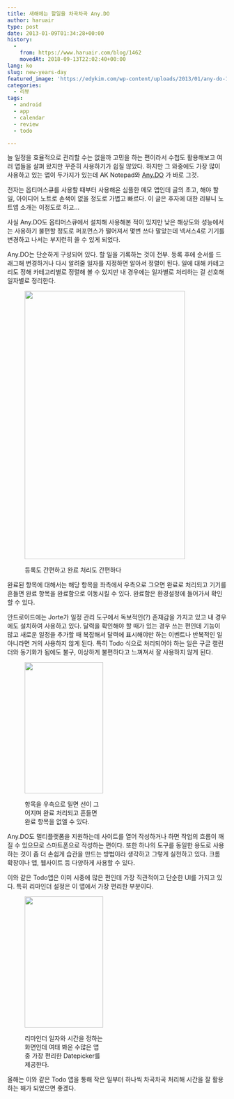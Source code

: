 ```yaml
---
title: 새해에는 할일을 차곡차곡 Any.DO
author: haruair
type: post
date: 2013-01-09T01:34:28+00:00
history:
  - 
    from: https://www.haruair.com/blog/1462
    movedAt: 2018-09-13T22:02:40+00:00
lang: ko
slug: new-years-day
featured_image: 'https://edykim.com/wp-content/uploads/2013/01/any-do-11.png?resize=624%2C143&ssl=1'
categories:
  - 리뷰
tags:
  - android
  - app
  - calendar
  - review
  - todo

---
```

<p dir="ltr">
  늘 일정을 효율적으로 관리할 수는 없을까 고민을 하는 편이라서 수첩도 활용해보고 여러 앱들을 살펴 왔지만 꾸준히 사용하기가 쉽질 않았다. 하지만 그 와중에도 가장 많이 사용하고 있는 앱이 두가지가 있는데 AK Notepad와 <a href="http://www.any.do/" target="_blank">Any.DO</a> 가 바로 그것.
</p>

<p dir="ltr">
  전자는 옵티머스큐를 사용할 때부터 사용해온 심플한 메모 앱인데 글의 초고, 해야 할 일, 아이디어 노트로 손색이 없을 정도로 가볍고 빠르다. 이 글은 후자에 대한 리뷰니 노트앱 소개는 이정도로 하고&#8230;
</p>

<p dir="ltr">
  사실 Any.DO도 옵티머스큐에서 설치해 사용해본 적이 있지만 낮은 해상도와 성능에서는 사용하기 불편할 정도로 퍼포먼스가 떨어져서 몇번 쓰다 말았는데 넥서스4로 기기를 변경하고 나서는 부지런히 쓸 수 있게 되었다.
</p>

<p dir="ltr">
  Any.DO는 단순하게 구성되어 있다. 할 일을 기록하는 것이 전부. 등록 후에 순서를 드래그해 변경하거나 다시 알려줄 일자를 지정하면 알아서 정렬이 된다. 일에 대해 카테고리도 정해 카테고리별로 정렬해 볼 수 있지만 내 경우에는 일자별로 처리하는 걸 선호해 일자별로 정리한다.
</p><figure id="attachment_1464" style="width: 368px" class="wp-caption aligncenter">

<a href="http://haruair.com/blog/1462/any-do-1" rel="attachment wp-att-1464"><img data-attachment-id="1464" data-permalink="https://edykim.com/blog/1462/any-do-1" data-orig-file="https://edykim.com/wp-content/uploads/2013/01/any-do-1.png?fit=768%2C1280&ssl=1" data-orig-size="768,1280" data-comments-opened="1" data-image-meta="{&quot;aperture&quot;:&quot;0&quot;,&quot;credit&quot;:&quot;&quot;,&quot;camera&quot;:&quot;&quot;,&quot;caption&quot;:&quot;&quot;,&quot;created_timestamp&quot;:&quot;0&quot;,&quot;copyright&quot;:&quot;&quot;,&quot;focal_length&quot;:&quot;0&quot;,&quot;iso&quot;:&quot;0&quot;,&quot;shutter_speed&quot;:&quot;0&quot;,&quot;title&quot;:&quot;&quot;}" data-image-title="Any.DO 심플한 디자인" data-image-description="" data-medium-file="https://edykim.com/wp-content/uploads/2013/01/any-do-1.png?fit=180%2C300&ssl=1" data-large-file="https://edykim.com/wp-content/uploads/2013/01/any-do-1.png?fit=614%2C1024&ssl=1" class=" wp-image-1464 " title="Any.DO 심플한 디자인" src="https://edykim.com/wp-content/uploads/2013/01/any-do-1.png?resize=368%2C614" alt="" width="368" height="614" srcset="https://edykim.com/wp-content/uploads/2013/01/any-do-1.png?resize=614%2C1024&ssl=1 614w, https://edykim.com/wp-content/uploads/2013/01/any-do-1.png?resize=180%2C300&ssl=1 180w, https://edykim.com/wp-content/uploads/2013/01/any-do-1.png?resize=624%2C1040&ssl=1 624w, https://edykim.com/wp-content/uploads/2013/01/any-do-1.png?w=768&ssl=1 768w" sizes="(max-width: 368px) 100vw, 368px" data-recalc-dims="1" /></a><figcaption class="wp-caption-text">등록도 간편하고 완료 처리도 간편하다</figcaption></figure> 

<p dir="ltr">
  완료된 항목에 대해서는 해당 항목을 좌측에서 우측으로 그으면 완료로 처리되고 기기를 흔들면 완료 항목을 완료함으로 이동시킬 수 있다. 완료함은 환경설정에 들어가서 확인할 수 있다.
</p>

<p dir="ltr">
  안드로이드에는 Jorte가 일정 관리 도구에서 독보적인(?) 존재감을 가지고 있고 내 경우에도 설치하여 사용하고 있다. 달력을 확인해야 할 때가 있는 경우 쓰는 편인데 기능이 많고 새로운 일정을 추가할 때 복잡해서 달력에 표시해야만 하는 이벤트나 반복적인 일 아니라면 거의 사용하지 않게 된다. 특히 Todo 식으로 처리되어야 하는 일은 구글 캘린더와 동기화가 됨에도 불구, 이상하게 불편하다고 느껴져서 잘 사용하지 않게 된다.
</p><figure id="attachment_1465" style="width: 180px" class="wp-caption aligncenter">

[<img data-attachment-id="1465" data-permalink="https://edykim.com/blog/1462/any-do-2" data-orig-file="https://edykim.com/wp-content/uploads/2013/01/any-do-2.png?fit=768%2C1280&ssl=1" data-orig-size="768,1280" data-comments-opened="1" data-image-meta="{&quot;aperture&quot;:&quot;0&quot;,&quot;credit&quot;:&quot;&quot;,&quot;camera&quot;:&quot;&quot;,&quot;caption&quot;:&quot;&quot;,&quot;created_timestamp&quot;:&quot;0&quot;,&quot;copyright&quot;:&quot;&quot;,&quot;focal_length&quot;:&quot;0&quot;,&quot;iso&quot;:&quot;0&quot;,&quot;shutter_speed&quot;:&quot;0&quot;,&quot;title&quot;:&quot;&quot;}" data-image-title="Any.DO 확인창" data-image-description="" data-medium-file="https://edykim.com/wp-content/uploads/2013/01/any-do-2.png?fit=180%2C300&ssl=1" data-large-file="https://edykim.com/wp-content/uploads/2013/01/any-do-2.png?fit=614%2C1024&ssl=1" class="size-medium wp-image-1465" title="Any.DO 확인창" src="https://edykim.com/wp-content/uploads/2013/01/any-do-2.png?resize=180%2C300" alt="" width="180" height="300" srcset="https://edykim.com/wp-content/uploads/2013/01/any-do-2.png?resize=180%2C300&ssl=1 180w, https://edykim.com/wp-content/uploads/2013/01/any-do-2.png?resize=614%2C1024&ssl=1 614w, https://edykim.com/wp-content/uploads/2013/01/any-do-2.png?resize=624%2C1040&ssl=1 624w, https://edykim.com/wp-content/uploads/2013/01/any-do-2.png?w=768&ssl=1 768w" sizes="(max-width: 180px) 100vw, 180px" data-recalc-dims="1" />][1]<figcaption class="wp-caption-text">항목을 우측으로 밀면 선이 그어지며 완료 처리되고 흔들면 완료 항목을 없엘 수 있다.</figcaption></figure> 

<p dir="ltr">
  Any.DO도 멀티플랫폼을 지원하는데 사이트를 열어 작성하거나 하면 작업의 흐름이 깨질 수 있으므로 스마트폰으로 작성하는 편이다. 또한 하나의 도구를 동일한 용도로 사용하는 것이 좀 더 손쉽게 습관을 만드는 방법이라 생각하고 그렇게 실천하고 있다. 크롬 확장이나 앱, 웹사이트 등 다양하게 사용할 수 있다.
</p>

<p dir="ltr">
  이와 같은 Todo앱은 이미 시중에 많은 편인데 가장 직관적이고 단순한 UI를 가지고 있다. 특히 리마인더 설정은 이 앱에서 가장 편리한 부분이다.
</p><figure id="attachment_1466" style="width: 180px" class="wp-caption aligncenter">

[<img data-attachment-id="1466" data-permalink="https://edykim.com/blog/1462/any-do-3" data-orig-file="https://edykim.com/wp-content/uploads/2013/01/any-do-3.png?fit=768%2C1280&ssl=1" data-orig-size="768,1280" data-comments-opened="1" data-image-meta="{&quot;aperture&quot;:&quot;0&quot;,&quot;credit&quot;:&quot;&quot;,&quot;camera&quot;:&quot;&quot;,&quot;caption&quot;:&quot;&quot;,&quot;created_timestamp&quot;:&quot;0&quot;,&quot;copyright&quot;:&quot;&quot;,&quot;focal_length&quot;:&quot;0&quot;,&quot;iso&quot;:&quot;0&quot;,&quot;shutter_speed&quot;:&quot;0&quot;,&quot;title&quot;:&quot;&quot;}" data-image-title="Any.DO Date Picker" data-image-description="" data-medium-file="https://edykim.com/wp-content/uploads/2013/01/any-do-3.png?fit=180%2C300&ssl=1" data-large-file="https://edykim.com/wp-content/uploads/2013/01/any-do-3.png?fit=614%2C1024&ssl=1" class="size-medium wp-image-1466" title="Any.DO Date Picker" src="https://edykim.com/wp-content/uploads/2013/01/any-do-3.png?resize=180%2C300" alt="" width="180" height="300" srcset="https://edykim.com/wp-content/uploads/2013/01/any-do-3.png?resize=180%2C300&ssl=1 180w, https://edykim.com/wp-content/uploads/2013/01/any-do-3.png?resize=614%2C1024&ssl=1 614w, https://edykim.com/wp-content/uploads/2013/01/any-do-3.png?resize=624%2C1040&ssl=1 624w, https://edykim.com/wp-content/uploads/2013/01/any-do-3.png?w=768&ssl=1 768w" sizes="(max-width: 180px) 100vw, 180px" data-recalc-dims="1" />][2]<figcaption class="wp-caption-text">리마인더 일자와 시간을 정하는 화면인데 여태 봐온 수많은 앱 중 가장 편리한 Datepicker를 제공한다.</figcaption></figure> 

올해는 이와 같은 Todo 앱을 통해 작은 일부터 하나씩 차곡차곡 처리해 시간을 잘 활용하는 해가 되었으면 좋겠다.

 [1]: https://edykim.com/wp-content/uploads/2013/01/any-do-2.png
 [2]: https://edykim.com/wp-content/uploads/2013/01/any-do-3.png